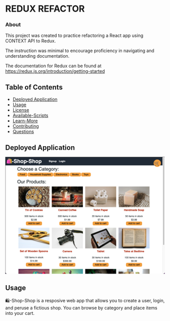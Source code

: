 # REDUX REFACTOR

### About

This project was created to practice refactoring a React app using CONTEXT API to Redux.

The instruction was minimal to encourage proficiency in navigating and understanding documentation.

The documentation for Redux can be found at <https://redux.js.org/introduction/getting-started>

## Table of Contents

- [Deployed Application](#deployed-application)
- [Usage](#usage)
- [License](#license)
- [Available-Scripts](#available-scripts)
- [Learn-More](#learn-more)
- [Contributing](#contributing)
- [Questions](#questions)

## Deployed Application

![Image](assets/shop-shop-frontpage.png)

## Usage

🛍️-Shop-Shop is a resposive web app that allows you to create a user, login, and peruse a fictious shop. You can browse by category and place items into your cart.
